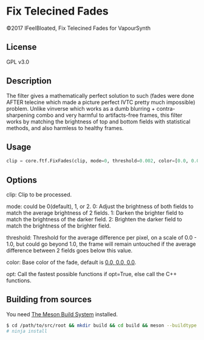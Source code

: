 # Fix Telecined Fades
©2017 IFeelBloated, Fix Telecined Fades for VapourSynth

## License
GPL v3.0

## Description
The filter gives a mathematically perfect solution to such (fades were done AFTER telecine which made a picture perfect IVTC pretty much impossible) problem.
Unlike vinverse which works as a dumb blurring + contra-sharpening combo and very harmful to artifacts-free frames, this filter works by matching the brightness of top and bottom fields with statistical methods, and also harmless to healthy frames.

## Usage
```python
clip = core.ftf.FixFades(clip, mode=0, threshold=0.002, color=[0.0, 0.0, 0.0], opt=True)
```

## Options
clip: Clip to be processed.

mode: could be 0(default), 1, or 2.
0: Adjust the brightness of both fields to match the average brightness of 2 fields.
1: Darken the brighter field to match the brightness of the darker field.
2: Brighten the darker field to match the brightness of the brighter field.

threshold: Threshold for the average difference per pixel, on a scale of 0.0 - 1.0, but could go beyond 1.0, the frame will remain untouched if the average difference between 2 fields goes below this value.

color: Base color of the fade, default is [0.0, 0.0, 0.0](black).

opt: Call the fastest possible functions if opt=True, else call the C++ functions.

## Building from sources
You need [The Meson Build System](http://mesonbuild.com/) installed.
```bash
$ cd /path/to/src/root && mkdir build && cd build && meson --buildtype release .. && ninja
# ninja install
```
